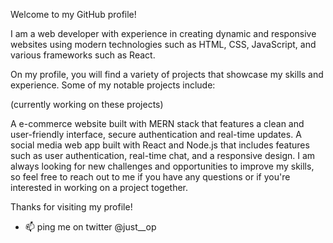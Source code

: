 Welcome to my GitHub profile!

I am a web developer with experience in creating dynamic and responsive websites using modern technologies such as HTML, CSS, JavaScript, and various frameworks such as React.

On my profile, you will find a variety of projects that showcase my skills and experience. Some of my notable projects include:

(currently working on these projects)

A e-commerce website built with MERN stack that features a clean and user-friendly interface, secure authentication and real-time updates.
A social media web app built with React and Node.js that includes features such as user authentication, real-time chat, and a responsive design.
I am always looking for new challenges and opportunities to improve my skills, so feel free to reach out to me if you have any questions or if you're interested in working on a project together.

Thanks for visiting my profile!

- 📫 ping me on twitter @just__op

<!---
om-priya/om-priya is a ✨ special ✨ repository because its `README.md` (this file) appears on your GitHub profile.
You can click the Preview link to take a look at your changes.
--->
